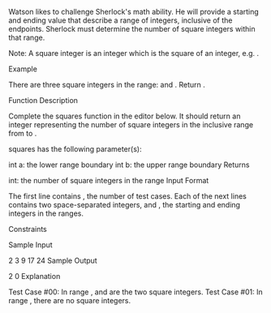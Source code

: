 Watson likes to challenge Sherlock's math ability. He will provide a starting and ending value that describe a range of integers, inclusive of the endpoints. Sherlock must determine the number of square integers within that range.

Note: A square integer is an integer which is the square of an integer, e.g. .

Example


There are three square integers in the range:  and . Return .

Function Description

Complete the squares function in the editor below. It should return an integer representing the number of square integers in the inclusive range from  to .

squares has the following parameter(s):

int a: the lower range boundary
int b: the upper range boundary
Returns

int: the number of square integers in the range
Input Format

The first line contains , the number of test cases.
Each of the next  lines contains two space-separated integers,  and , the starting and ending integers in the ranges.

Constraints



Sample Input

2
3 9
17 24
Sample Output

2
0
Explanation

Test Case #00: In range ,  and  are the two square integers.
Test Case #01: In range , there are no square integers.